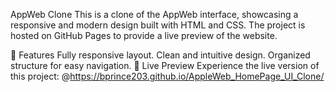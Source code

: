 AppWeb Clone
This is a clone of the AppWeb interface, showcasing a responsive and modern design built with HTML and CSS. The project is hosted on GitHub Pages to provide a live preview of the website.

🌟 Features
Fully responsive layout.
Clean and intuitive design.
Organized structure for easy navigation.
🚀 Live Preview
Experience the live version of this project:
@https://bprince203.github.io/AppleWeb_HomePage_UI_Clone/
